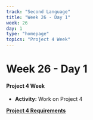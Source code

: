 ```yaml
---
track: "Second Language"
title: "Week 26 - Day 1"
week: 26
day: 1
type: "homepage"
topics: "Project 4 Week"
---
```



# Week 26 - Day 1

#### Project 4 Week

- **Activity:** Work on Project 4

[**Project 4 Requirements**](/unit-projects/unit-four-project-requirements-1)